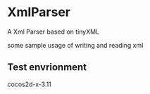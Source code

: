 # XmlParser
A Xml Parser based on tinyXML

some sample usage of writing and reading xml

## Test envrionment
cocos2d-x-3.11
